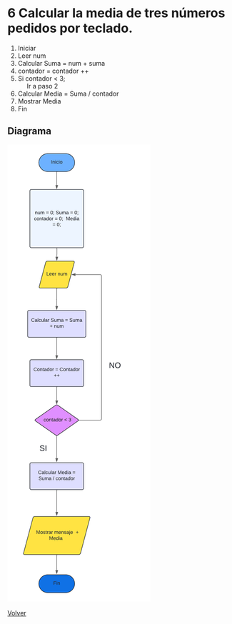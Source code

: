 # 6 Calcular la media de tres números pedidos por teclado.

1. Iniciar
2. Leer num
3. Calcular Suma = num + suma
4. contador = contador ++
5. Si contador < 3; <br>
&nbsp;&nbsp;&nbsp;&nbsp;     Ir a paso 2
6. Calcular Media = Suma / contador
7. Mostrar Media
8. Fin

## Diagrama
<img src=img/Act6.png>

<a href=README.md > Volver </a>
